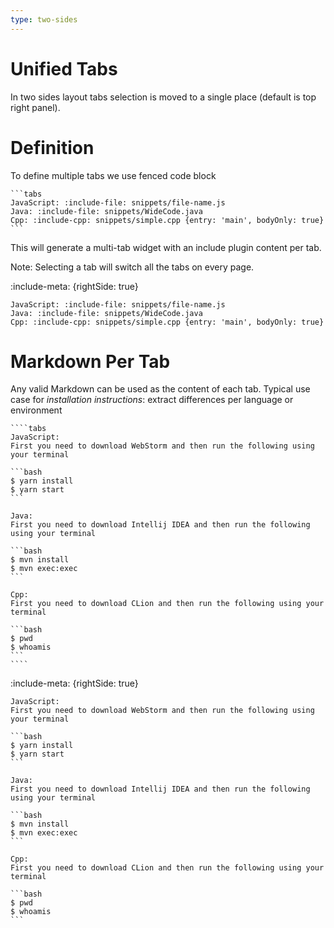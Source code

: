 ```yaml
---
type: two-sides
---
```


# Unified Tabs

In two sides layout tabs selection is moved to a single place (default is top right panel).

# Definition 

To define multiple tabs we use fenced code block

    ```tabs
    JavaScript: :include-file: snippets/file-name.js
    Java: :include-file: snippets/WideCode.java 
    Cpp: :include-cpp: snippets/simple.cpp {entry: 'main', bodyOnly: true}
    ```
    
This will generate a multi-tab widget with an include plugin content per tab.

Note: Selecting a tab will switch all the tabs on every page.

:include-meta: {rightSide: true}

```tabs
JavaScript: :include-file: snippets/file-name.js
Java: :include-file: snippets/WideCode.java 
Cpp: :include-cpp: snippets/simple.cpp {entry: 'main', bodyOnly: true}
```

# Markdown Per Tab

Any valid Markdown can be used as the content of each tab.
Typical use case for *installation instructions*: extract differences per language or environment 

    ````tabs
    JavaScript: 
    First you need to download WebStorm and then run the following using your terminal
    
    ```bash
    $ yarn install
    $ yarn start
    ```
        
    Java: 
    First you need to download Intellij IDEA and then run the following using your terminal
        
    ```bash
    $ mvn install
    $ mvn exec:exec
    ```
        
    Cpp: 
    First you need to download CLion and then run the following using your terminal
    
    ```bash
    $ pwd
    $ whoamis
    ```
    ````
    
:include-meta: {rightSide: true}
    
````tabs
JavaScript: 
First you need to download WebStorm and then run the following using your terminal

```bash
$ yarn install
$ yarn start
```
    
Java: 
First you need to download Intellij IDEA and then run the following using your terminal
    
```bash
$ mvn install
$ mvn exec:exec
```
    
Cpp: 
First you need to download CLion and then run the following using your terminal

```bash
$ pwd
$ whoamis
```
````
